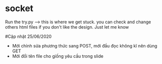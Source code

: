 # socket
Run the try.py --> this is where we get stuck.
you can check and change others html files if you don't like the design.
Just let me know

#Cập nhật 25/06/2020
- Mới chỉnh sửa phương thức sang POST, mới đầu đọc không kĩ nên dùng GET
- Mới đổi tên file cho giống yêu cầu trong slide
